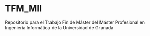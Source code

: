 # TFM_MII
Repositorio para el Trabajo Fin de Máster del Máster Profesional en Ingeniería Informática de la Universidad de Granada
